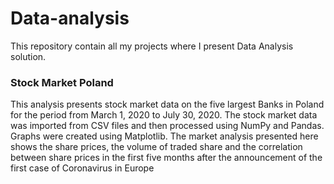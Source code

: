 # Data-analysis
This repository contain all my projects where I present Data Analysis solution. 


### Stock Market Poland

This analysis presents stock market data on the five largest Banks in Poland for the period from March 1, 2020 to July 30, 2020. The stock market data was imported from CSV files and then processed using NumPy and Pandas. Graphs were created using Matplotlib. The market analysis presented here shows the share prices, the volume of traded share and the correlation between share prices in the first five months after the announcement of the first case of Coronavirus in Europe

